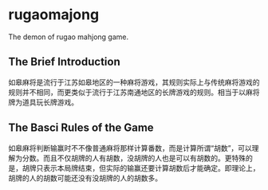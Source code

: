 # rugaomajong
The demon of rugao mahjong game.

## The Brief Introduction
如皋麻将是流行于江苏如皋地区的一种麻将游戏，其规则实际上与传统麻将游戏的规则并不相同，而更类似于流行于江苏南通地区的长牌游戏的规则。相当于以麻将牌为道具玩长牌游戏。

## The Basci Rules of the Game
如皋麻将判断输赢时不不像普通麻将那样计算番数，而是计算所谓“胡数”，可以理解为分数。而且不仅胡牌的人有胡数，没胡牌的人也是可以有胡数的。更特殊的是，胡牌只表示本局牌结束，但实际的输赢还要计算胡数后才能确定。即理论上，胡牌的人的胡数可能还没有没胡牌的人的胡数多。